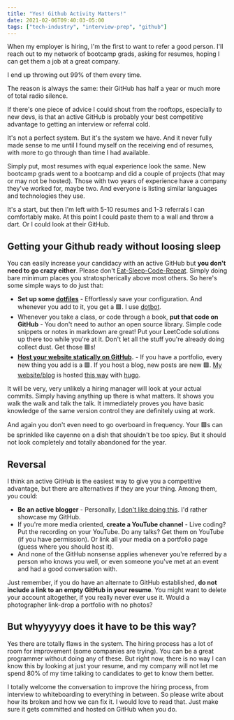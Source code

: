 ```yaml
---
title: "Yes! Github Activity Matters!"
date: 2021-02-06T09:40:03-05:00
tags: ["tech-industry", "interview-prep", "github"]
---
```


When my employer is hiring, I'm the first to want to refer a good person. I'll reach out to my network of bootcamp grads, asking for resumes, hoping I can get them a job at a great company.

I end up throwing out 99% of them every time.

The reason is always the same: their GitHub has half a year or much more of total radio silence.

If there's one piece of advice I could shout from the rooftops, especially to new devs, is that an active GitHub is probably your best competitive advantage to getting an interview or referral cold.

It's not a perfect system. But it's the system we have. And it never fully made sense to me until I found myself on the receiving end of resumes, with more to go through than time I had available.

Simply put, most resumes with equal experience look the same. New bootcamp grads went to a bootcamp and did a couple of projects (that may or may not be hosted). Those with two years of experience have a company they've worked for, maybe two. And everyone is listing similar languages and technologies they use.

It's a start, but then I'm left with 5-10 resumes and 1-3 referrals I can comfortably make. At this point I could paste them to a wall and throw a dart. Or I could look at their GitHub.

## Getting your Github ready without loosing sleep

You can easily increase your candidacy with an active GitHub but **you don't need to go crazy either**. Please don't [Eat-Sleep-Code-Repeat](https://medium.com/@iamtjah/eat-sleep-code-repeat-please-dont-f1453659d703). Simply doing bare minimum places you stratospherically above most others. So here's some simple ways to do just that:

* **Set up some [dotfiles](https://missing.csail.mit.edu/2020/command-line/#dotfiles)** - Effortlessly save your configuration. And whenever you add to it, you get a 🟩. I use [dotbot](https://github.com/anishathalye/dotbot).
* Whenever you take a class, or code through a book, **put that code on GitHub** - You don't need to author an open source library. Simple code snippets or notes in markdown are great! Put your LeetCode solutions up there too while you're at it. Don't let all the stuff you're already doing collect dust. Get those 🟩s!
* **[Host your website statically on GitHub](https://pages.github.com/).** - If you have a portfolio, every new thing you add is a 🟩. If you host a blog, new posts are new 🟩. [My website/blog](https://nickpalenchar.com) is hosted [this way](https://github.com/nickpalenchar/nickpalenchar) with [hugo](https://hugo.io).

It will be very, very unlikely a hiring manager will look at your actual commits. Simply having anything up there is what matters. It shows you walk the walk and talk the talk. It immediately proves you have basic knowledge of the same version control they are definitely using at work.

And again you don't even need to go overboard in frequency. Your 🟩s can be sprinkled like cayenne on a dish that shouldn't be too spicy. But it should not look completely and totally abandoned for the year.

## Reversal 

I think an active GitHub is the easiest way to give you a competitive advantage, but there are alternatives if they are your thing. Among them, you could:

* **Be an active blogger** - Personally, [I don't like doing this](https://nickpalenchar.com/worst-blogging-advice/). I'd rather showcase my GitHub.
* If you're more media oriented, **create a YouTube channel** - Live coding? Put the recording on your YouTube. Do any talks? Get them on YouTube (if you have permission). Or link all your media on a portfolio page (guess where you should host it).
* And none of the GitHub nonsense applies whenever you're referred by a person who knows you well, or even someone you've met at an event and had a good conversation with.

Just remember, if you do have an alternate to GitHub established, **do not include a link to an empty GitHub in your resume**. You might want to delete your account altogether, if you really never ever use it. Would a photographer link-drop a portfolio with no photos?

## But whyyyyyy does it have to be this way? 

Yes there are totally flaws in the system. The hiring process has a lot of room for improvement (some companies are trying). You can be a great programmer without doing any of these. But right now, there is no way I can know this by looking at just your resume, and my company will not let me spend 80% of my time talking to candidates to get to know them better.

I totally welcome the conversation to improve the hiring process, from interview to whiteboarding to everything in between. So please write about how its broken and how we can fix it. I would love to read that. Just make sure it gets committed and hosted on GitHub when you do.